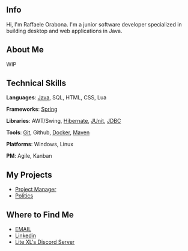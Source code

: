## Info

Hi, I'm Raffaele Orabona. I'm a junior software developer specialized in building desktop and web applications in Java.

## About Me

WIP

## Technical Skills

**Languages**: [Java](https://dev.java/), SQL, HTML, CSS, Lua

**Frameworks**: [Spring](https://spring.io/why-spring)

**Libraries**: AWT/Swing, [Hibernate](https://hibernate.org/), [JUnit](https://junit.org/junit5/), [JDBC](https://docs.oracle.com/javase/8/docs/technotes/guides/jdbc/)

<!-- **Protocols**: REST, SOAP -->

**Tools**: [Git](https://git-scm.com/book/en/v2), Github, [Docker](https://www.docker.com/), [Maven](https://maven.apache.org/what-is-maven.html)

**Platforms**: Windows, Linux

**PM**: Agile, Kanban

## My Projects

- [Project Manager]()
- [Politics]()

## Where to Find Me

- [EMAIL](mailto:raffaele.orabona@protonmail.com)
- [Linkedin](https://www.linkedin.com/in/raffaele-orabona-03821b231/)
- [Lite XL's Discord Server](https://discord.gg/47gNc6YMW3)
